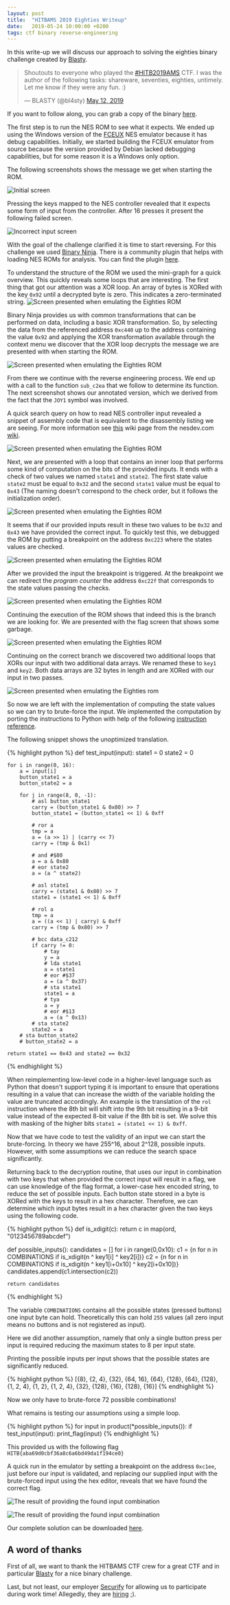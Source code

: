 ```yaml
---
layout: post
title:  "HITBAMS 2019 Eighties Writeup"
date:   2019-05-24 10:00:00 +0200
tags: ctf binary reverse-engineering
---
```

In this write-up we will discuss our approach to solving the eighties binary challenge created by [Blasty](https://twitter.com/bl4sty/).

<blockquote class="twitter-tweet" data-lang="en"><p lang="en" dir="ltr">Shoutouts to everyone who played the <a href="https://twitter.com/hashtag/HITB2019AMS?src=hash&amp;ref_src=twsrc%5Etfw">#HITB2019AMS</a> CTF. I was the author of the following tasks: shareware, seventies, eighties, untimely. Let me know if they were any fun. :)</p>&mdash; BLASTY (@bl4sty) <a href="https://twitter.com/bl4sty/status/1127531541150744577?ref_src=twsrc%5Etfw">May 12, 2019</a></blockquote>
<script async src="https://platform.twitter.com/widgets.js" charset="utf-8"></script>

If you want to follow along, you can grab a copy of the binary [here](https://haxx.in/eighties.nes).

The first step is to run the NES ROM to see what it expects. We ended up using
the Windows version of the [FCEUX](http://www.fceux.com/web/home.html) NES
emulator because it has debug capabilities. Initially, we started building the FCEUX emulator from source because the version provided by Debian lacked debugging capabilities, but for some reason it is a Windows only option.

The following screenshots shows the message we get when starting the ROM.

![Initial screen](/assets/posts/2019-05-25-hitams19-eighties-writeup/screenshot1.png)

Pressing the keys mapped to the NES controller revealed that it expects some form of input from the controller.
After 16 presses it present the following failed screen.

![Incorrect input screen](/assets/posts/2019-05-25-hitams19-eighties-writeup/screenshot2.png)

With the goal of the challenge clarified it is time to start reversing. For this challenge we used [Binary Ninja](https://binary.ninja/).
There is a community plugin that helps with loading NES ROMs for analysis. You can find the plugin [here](https://gist.githubusercontent.com/fuzyll/29596bf2a5e5b5397d826c77ff534bf1/raw/3fc5efaeefa6d2a48a85faecd597267d0cd89a2c/nes.py).

To understand the structure of the ROM we used the mini-graph for a quick overview. This quickly reveals some loops that are interesting. The first thing that got our attention was a XOR loop.
An array of bytes is XORed with the key `0x92` until a decrypted byte is zero. This indicates a zero-terminated string.
![Screen presented when emulating the Eighties ROM](/assets/posts/2019-05-25-hitams19-eighties-writeup/screenshot3.png)

Binary Ninja provides us with common transformations that can be performed on data, including a basic XOR transformation.
So, by selecting the data from the referenced address `0xc440` up to the address containing the value `0x92` and applying the XOR transformation available through the context menu we discover that the XOR loop decrypts the message we are presented with when starting the ROM.

![Screen presented when emulating the Eighties ROM](/assets/posts/2019-05-25-hitams19-eighties-writeup/screenshot4.png)

From there we continue with the reverse engineering process. We end up with a call to the function `sub_c2ea` that we follow to determine its function.
The next screenshot shows our annotated version, which we derived from the fact that the `JOY1` symbol was involved. 

A quick search query on how to read NES controller input revealed a snippet of assembly code that is equivalent to the disassembly listing we are seeing. For more information see [this](https://wiki.nesdev.com/w/index.php/Controller_reading_code) wiki page from the nesdev.com [wiki](https://wiki.nesdev.com).

![Screen presented when emulating the Eighties ROM](/assets/posts/2019-05-25-hitams19-eighties-writeup/screenshot6.png)

Next, we are presented with a loop that contains an inner loop that performs some kind of computation on the bits of the provided inputs.
It ends with a check of two values we named `state1` and `state2`. The first state value `state2` must be equal to `0x32` and the second `state1` value must be equal to `0x43` (The naming doesn't correspond to the check order, but it follows the initialization order).

![Screen presented when emulating the Eighties ROM](/assets/posts/2019-05-25-hitams19-eighties-writeup/screenshot7.png)

It seems that if our provided inputs result in these two values to be `0x32` and `0x43` we have provided the correct input. To quickly test this, we debugged the ROM by putting a breakpoint on the address `0xc223` where the states values are checked.

![Screen presented when emulating the Eighties ROM](/assets/posts/2019-05-25-hitams19-eighties-writeup/screenshot8.png)

After we provided the input the breakpoint is triggered. At the breakpoint we can redirect the *program counter* the address `0xc22f` that corresponds to the state values passing the checks.

![Screen presented when emulating the Eighties ROM](/assets/posts/2019-05-25-hitams19-eighties-writeup/screenshot9.png)

Continuing the execution of the ROM shows that indeed this is the branch we are looking for. We are presented with the flag screen that shows some garbage.

![Screen presented when emulating the Eighties ROM](/assets/posts/2019-05-25-hitams19-eighties-writeup/screenshot10.png)

Continuing on the correct branch we discovered two additional loops that XORs our input with two additional data arrays. We renamed these to `key1` and `key2`.
Both data arrays are 32 bytes in length and are XORed with our input in two passes.

![Screen presented when emulating the Eighties rom](/assets/posts/2019-05-25-hitams19-eighties-writeup/screenshot11.png)

So now we are left with the implementation of computing the state values so we can try to brute-force the input. We implemented the computation by porting the instructions to Python with help of the following [instruction reference](http://obelisk.me.uk/6502/reference.html).

The following snippet shows the unoptimized translation.

{% highlight python %}
def test_input(input):
    state1 = 0
    state2 = 0

    for i in range(0, 16):
        a = input[i]
        button_state1 = a
        button_state2 = a 

        for j in range(8, 0, -1):
            # asl button_state1
            carry = (button_state1 & 0x80) >> 7
            button_state1 = (button_state1 << 1) & 0xff

            # ror a
            tmp = a
            a = (a >> 1) | (carry << 7)
            carry = (tmp & 0x1)

            # and #$80
            a = a & 0x80
            # eor state2
            a = (a ^ state2)

            # asl state1
            carry = (state1 & 0x80) >> 7
            state1 = (state1 << 1) & 0xff

            # rol a
            tmp = a
            a = ((a << 1) | carry) & 0xff
            carry = (tmp & 0x80) >> 7

            # bcc data_c212
            if carry != 0:
                # tay
                y = a
                # lda state1
                a = state1
                # eor #$37
                a = (a ^ 0x37)
                # sta state1
                state1 = a
                # tya
                a = y
                # eor #$13
                a = (a ^ 0x13)
            # sta state2
            state2 = a
        # sta button_state2
        # button_state2 = a

    return state1 == 0x43 and state2 == 0x32
{% endhighlight %}

When reimplementing low-level code in a higher-level language such as Python that doesn't support typing it is important to ensure that operations resulting in a value that can increase the width of the variable holding the value are truncated accordingly. An example is the translation of the  `rol` instruction where the 8th bit will shift into the 9th bit resulting in a 9-bit value instead of the expected 8-bit value if the 8th bit is set. We solve this with masking of the higher bits `state1 = (state1 << 1) & 0xff`.

Now that we have code to test the validity of an input we can start the brute-forcing. In theory we have 255^16, about 2^128, possible inputs. However, with some assumptions we can reduce the search space significantly. 

Returning back to the decryption routine, that uses our input in combination with two keys that when provided the correct input will result in a flag, we can use knowledge of the flag format, a lower-case hex encoded string, to reduce the set of possible inputs. Each button state stored in a byte is XORed with the keys to result in a hex character. Therefore, we can determine which input bytes result in a hex character given the two keys using the following code.

{% highlight python %}
def is_xdigit(c):
    return c in map(ord, "0123456789abcdef")

def possible_inputs():
    candidates = []
    for i in range(0,0x10):
        c1 = {n for n in COMBINATIONS if is_xdigit(n ^ key1[i] ^ key2[i])}
        c2 = {n for n in COMBINATIONS if is_xdigit(n ^ key1[i+0x10] ^ key2[i+0x10])}
        candidates.append(c1.intersection(c2))

    return candidates
{% endhighlight %}

The variable `COMBINATIONS` contains all the possible states (pressed buttons) one input byte can hold. Theoretically this can hold `255` values (all zero input means no buttons and is not registered as input). 

Here we did another assumption, namely that only a single button press per input is required reducing the maximum states to 8 per input state.

Printing the possible inputs per input shows that the possible states are significantly reduced.

{% highlight python %}
[{8}, {2, 4}, {32}, {64, 16}, {64}, {128}, {64}, {128}, {1, 2, 4}, {1, 2}, {1, 2, 4}, {32}, {128}, {16}, {128}, {16}]
{% endhighlight %}

Now we only have to brute-force 72 possible combinations!

What remains is testing our assumptions using a simple loop.

{% highlight python %}
for input in product(*possible_inputs()):
    if test_input(input):
        print_flag(input)
{% endhighlight %}

This provided us with the following flag `HITB{aba69d0cbf36a8c6a6bd49da1f194ce0}`

A quick run in the emulator by setting a breakpoint on the address `0xc1ee`, just before our input is validated, and replacing our supplied input with the brute-forced input using the hex editor, reveals that we have found the correct flag.

![The result of providing the found input combination](/assets/posts/2019-05-25-hitams19-eighties-writeup/screenshot12.png)

![The result of providing the found input combination](/assets/posts/2019-05-25-hitams19-eighties-writeup/screenshot13.png)

Our complete solution can be downloaded [here](/assets/posts/2019-05-25-hitams19-eighties-writeup/eighties.py).

## A word of thanks

First of all, we want to thank the HITBAMS CTF crew for a great CTF and in particular [Blasty](https://twitter.com/bl4sty/) for a nice binary challenge. 

Last, but not least, our employer [Securify](https://securify.nl) for allowing us to participate during work time!
Allegedly, they are [hiring](https://securify.nl/en/jobs) ;).

